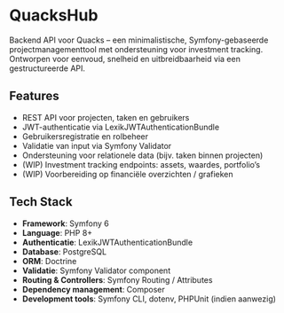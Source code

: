 # QuacksHub

Backend API voor Quacks – een minimalistische, Symfony-gebaseerde projectmanagementtool met ondersteuning voor investment tracking. Ontworpen voor eenvoud, snelheid en uitbreidbaarheid via een gestructureerde API.

## Features

- REST API voor projecten, taken en gebruikers
- JWT-authenticatie via LexikJWTAuthenticationBundle
- Gebruikersregistratie en rolbeheer
- Validatie van input via Symfony Validator
- Ondersteuning voor relationele data (bijv. taken binnen projecten)
- (WIP) Investment tracking endpoints: assets, waardes, portfolio’s
- (WIP) Voorbereiding op financiële overzichten / grafieken

## Tech Stack

- **Framework**: Symfony 6
- **Language**: PHP 8+
- **Authenticatie**: LexikJWTAuthenticationBundle
- **Database**: PostgreSQL
- **ORM**: Doctrine
- **Validatie**: Symfony Validator component
- **Routing & Controllers**: Symfony Routing / Attributes
- **Dependency management**: Composer
- **Development tools**: Symfony CLI, dotenv, PHPUnit (indien aanwezig)
